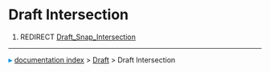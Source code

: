 # Draft Intersection
1.  REDIRECT [Draft_Snap_Intersection](Draft_Snap_Intersection.md)



---
![](images/Right_arrow.png) [documentation index](../README.md) > [Draft](Draft_Workbench.md) > Draft Intersection
